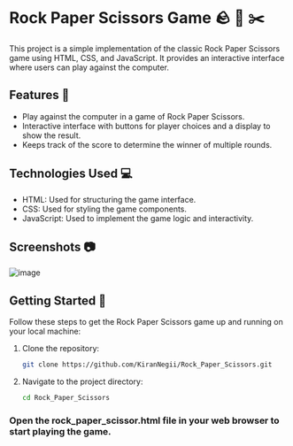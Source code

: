 # Rock Paper Scissors Game 🪨 📄 ✂️

This project is a simple implementation of the classic Rock Paper Scissors game using HTML, CSS, and JavaScript. It provides an interactive interface where users can play against the computer.

## Features 🌟

- Play against the computer in a game of Rock Paper Scissors.
- Interactive interface with buttons for player choices and a display to show the result.
- Keeps track of the score to determine the winner of multiple rounds.

## Technologies Used 💻

- HTML: Used for structuring the game interface.
- CSS: Used for styling the game components.
- JavaScript: Used to implement the game logic and interactivity.

## Screenshots 📷

<!-- Include screenshots of your application here -->
![image](https://github.com/KiranNegii/Rock_Paper_Scissors/assets/163193047/5bee21c6-9d4d-4131-9da0-5f41fe412d72)



## Getting Started 🚀


Follow these steps to get the Rock Paper Scissors game up and running on your local machine:

1. Clone the repository:
   ```bash
   git clone https://github.com/KiranNegii/Rock_Paper_Scissors.git
2. Navigate to the project directory:
   ```bash
   cd Rock_Paper_Scissors

### Open the rock_paper_scissor.html file in your web browser to start playing the game.
